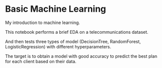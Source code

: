 # Basic Machine Learning

My introduction to machine learning.

This notebook performs a brief EDA on a telecommunications dataset.

And then tests three types of model (DecisionTree, RandomForest, LogisticRegression) with different hyperparameters.

The target is to obtain a model with good accuracy to predict the best plan for each client based on their data.